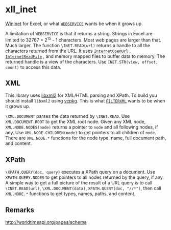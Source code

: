 # xll_inet

[WinInet](https://docs.microsoft.com/en-us/windows/win32/wininet/portal) for Excel, or what
[`WEBSERVICE`](https://support.microsoft.com/en-us/office/webservice-function-0546a35a-ecc6-4739-aed7-c0b7ce1562c4)
wants be when it grows up.

A limitation of `WEBSERVICE` is that it returns a string. Strings in Excel are
limited to 32767 = 2<sup>15</sup> - 1 characters. Most web pages are larger
than that. Much larger. The function `\INET.READ(url)` returns a handle 
to all the characters returned from the URL. It uses 
[`InternetOpenUrl`](https://docs.microsoft.com/en-us/windows/win32/api/wininet/nf-wininet-internetopenurla)
, [`InternetReadFile`](https://docs.microsoft.com/en-us/windows/win32/api/wininet/nf-wininet-internetreadfile)
, and memory mapped files to buffer data to memory.
The returned handle is a view of the characters. 
Use `INET.STR(view, offset, count)` to access this data.

## XML

This library uses [libxml2](http://xmlsoft.org/downloads.html) for XML/HTML parsing and XPath.
To build you should install `libxml2` using [vcpkg](https://vcpkg.io/en/).
This is what [`FILTERXML`](https://support.microsoft.com/en-us/office/filterxml-function-4df72efc-11ec-4951-86f5-c1374812f5b7)
wants to be when it grows up.

`\XML.DOCUMENT` parses the data returned by `\INET.READ`. Use `XML.DOCUMENT.ROOT`
to get the XML root node. Given any XML node, `XML.NODE.NODES(node)` returns a pointer
to  `node` and all following nodes, if any. Use `XML.NODE.CHILDREN(node)` to get pointers
to all children of `node`. There are `XML.NODE.*` functions for the node type, name,
full document path, and content.

## XPath

`\XPATH.QUERY(doc, query)` executes a XPath query on a document.
Use `XPATH.QUERY.NODES` to get pointers to all nodes returned by the query, if any.
A simple way to get a full picture of the result of a URL query is to
call `\INET.READ(url)`, `\XML.DOCUMENT(data)`, `XPATH.QUERY(doc, "//*")`,
then call `XML.NODE.*` functions to get types, names, paths, and content.

## Remarks

http://worldtimeapi.org/pages/schema

